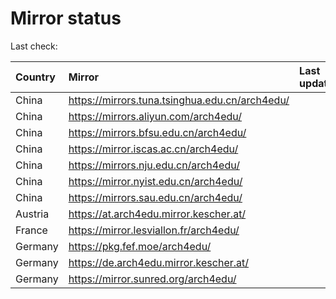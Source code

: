 <script src="./time.js"></script>
# Mirror status
Last check: <script type="text/javascript">localize(1699204471.273002);</script>

|Country|Mirror|Last update|
|:------|:-----|:----------|
|China|https://mirrors.tuna.tsinghua.edu.cn/arch4edu/|<script type="text/javascript">localize(1699165803);</script>|
|China|https://mirrors.aliyun.com/arch4edu/|<script type="text/javascript">localize(1699165803);</script>|
|China|https://mirrors.bfsu.edu.cn/arch4edu/|<script type="text/javascript">localize(1699165803);</script>|
|China|https://mirror.iscas.ac.cn/arch4edu/|<script type="text/javascript">localize(1699165803);</script>|
|China|https://mirrors.nju.edu.cn/arch4edu/|<script type="text/javascript">localize(1699122595);</script>|
|China|https://mirror.nyist.edu.cn/arch4edu/|<script type="text/javascript">localize(1699165803);</script>|
|China|https://mirrors.sau.edu.cn/arch4edu/|<script type="text/javascript">localize(1699165803);</script>|
|Austria|https://at.arch4edu.mirror.kescher.at/|<script type="text/javascript">localize(1699165803);</script>|
|France|https://mirror.lesviallon.fr/arch4edu/|<script type="text/javascript">localize(1699165803);</script>|
|Germany|https://pkg.fef.moe/arch4edu/|<script type="text/javascript">localize(1699165803);</script>|
|Germany|https://de.arch4edu.mirror.kescher.at/|<script type="text/javascript">localize(1699165803);</script>|
|Germany|https://mirror.sunred.org/arch4edu/|<script type="text/javascript">localize(1699165803);</script>|

<script src="./tablefilter/tablefilter.js"></script>
<script src="./table.js"></script>
